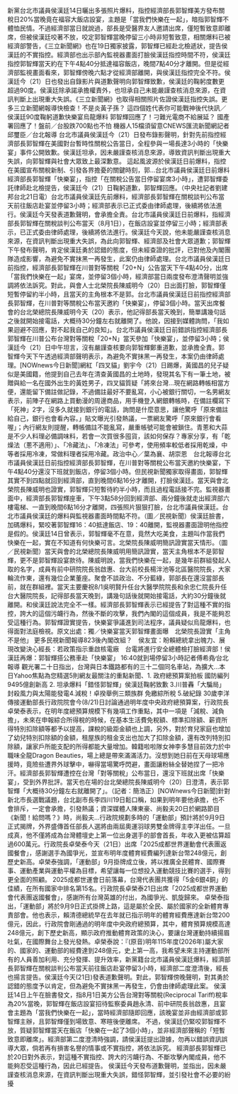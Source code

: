 新黨台北市議員侯漢廷14日曬出多張照片爆料，指控經濟部長郭智輝美方發布關稅日20%當晚竟在福容大飯店設宴，主題是「當我們快樂在一起」，暗指郭智輝不體恤民情。不過經濟部當日就說過，部長是受醫界友人邀請出席，僅短暫致意即離席，但被侯漢廷咬著不放，咬定郭智輝當晚停留三小時非短暫致意，相關爆料已被經濟部警告，《三立新聞網》也在19日獨家披露，郭智輝已經赴北檢遞狀，提告侯漢廷的不實指控。經濟部也出示部內監視器畫面打臉侯漢廷指控時間不符，侯漢廷指控郭智輝當天約在下午4點40分抵達福容飯店，晚間7點40分才離開。但是從經濟部監視畫面看來，郭智輝傍晚六點才從經濟部離開，與侯漢廷指控完全不符。侯漢廷今（21）日也發出自錄影片與道歉聲明向郭智輝致歉，侯漢廷的鞠躬度數更超過90度。侯漢廷除承諾承擔權責外，也坦承自己未能嚴謹查核消息來源，在資訊判斷上出現重大失誤。《三立新聞網》也取得相關照片佐證侯漢廷指控失誤。更多三立新聞網報導快檢查！不是炎黃子孫？ 這四個姓代表你可能戰神後代快訊／侯漢廷90度鞠躬道歉快樂宴烏龍爆料 郭智輝回應了！刁難光電商不給展延？ 國產署回應了！盤前／台股跌700點也不怕 機器人15檔須留意CNEWS匯流新聞網記者邱璽臣／台北報導 台北市議員侯漢廷今（21）日發布錄影聲明，針對先前指控經濟部長郭智輝在美國對台暫時性關稅公告當日，全程參與一場長達3小時的「快樂宴」事件公開致歉。侯漢廷坦承，因未嚴謹查核消息來源，導致資訊判斷出現重大失誤，向郭智輝與社會大眾致上最深歉意。 這起風波源於侯漢廷日前爆料，指控在美國宣布關稅新制、引發各界擔憂的關鍵時刻，郭...台北市議員侯漢廷日前爆料經濟部長郭智輝「快樂宴」，指控「在關稅公告當日停留宴席3小時」，遭郭智輝委託律師赴北檢提告，侯漢廷今（21）日鞠躬道歉，郭智輝回應。（中央社記者劉建邦台北21日電）台北市議員侯漢廷先前爆料，經濟部長郭智輝在關稅談判公布當天前往飯店赴宴並停留3小時；經濟部表示已正式委由律師處理，後續將依法進行。侯漢廷今天發表道歉聲明，會承擔全責。台北市議員侯漢廷日前爆料，指經濟部長郭智輝在關稅談判公布當天（8月1日），在飯店設宴並停留三小時；經濟部表示，已正式委由律師處理，後續將依法進行。侯漢廷今天說，他未能嚴謹查核消息來源，在資訊判斷出現重大失誤，為此向郭智輝、經濟部及社會大眾道歉；郭智輝下午發布聲明，肯定侯漢廷勇於認錯的態度，但未經查證的批評，已對他及內閣團隊造成影響，為避免不實抹黑一再發生，此案仍由律師處理。台北市議員侯漢廷日前指控，經濟部長郭智輝在川普對等關稅「20+N」公告當天下午4點40分，出席「當我們快樂在一起」宴席，並停留3個小時，經濟部當日兩度發布澄清聲明並強調將依法訴究。對此，與會人士北榮院長陳威明今（20）日出面打臉，郭智輝僅短暫停留約半小時，且當天的主角根本不是郭。台北市議員侯漢廷日前指控經濟部長郭智輝，在川普對等關稅公布當天邀約「快樂宴」，停留3個小時。當天出席餐會的台北榮總院長陳威明今天（20）表示，他記得部長當天晚到，簡單講幾句話之後就開始接電話，大概待30分鐘左右就離開了。他說，因接到媒體詢問，「我如果迴避不回應，對不起我自己的良知」。台北市議員侯漢廷日前錯誤指控經濟部長郭智輝在川普公布台灣對等關稅「20+N」當天參加「快樂宴」，並停留3小時；侯漢廷今（21）日中午坦言，沒有嚴謹查核要向郭智輝鄭重道歉，並承擔全責。郭智輝今天下午透過經濟部聲明表示，為避免不實抹黑一再發生，本案仍由律師處理。[NOWnews今日新聞]網紅「四叉貓」劉宇今（21）日踢爆，黃國昌的兒子疑似是美國籍，他提到自己去年在清查黃國昌的土地時，發現其名下有一筆土地，被贈與給一名在國外出生的黃姓男子，四叉貓質疑「將來台灣...現在網路轉帳相當方便，還能留下備註做記錄，不過備註最好不要亂寫，小心被銀行關切，一名男網友表示，前陣子在網路上買動漫的周邊商品，用手機登入網銀轉帳時，在備註欄寫下「死神」2字，沒多久就接到銀行的電話，詢問是什麼意思，讓他驚呼「原來備註給自己，銀行也會看內容。」貼文曝光引發熱議，一票網友驚呼「原來銀行會看喔」；內行網友則提醒，轉帳備註不能亂寫，嚴重帳號可能會被鎖住。青蔥和大蒜是不少人料理必備調味料，若會一次買很多囤貨，該如何保存？專家分享，有「乾燥法（蔥不適用）」、「冷藏法」、「冷凍法」可參考，使用頻率較低者採用乾燥，中等者採用冷凍，常做料理者採用冷藏。政治中心／葉為襄、胡崇恩　台北報導台北市議員侯漢廷日前指控經濟部長郭智輝，在川普對等關稅公布當天邀約快樂宴，下午4點40分還沒下班就到飯店，停留3個小時。但民視新聞獨家取得畫面，郭智輝其實不到四點就回到經濟部，直到晚間6點16分才離開，打臉侯漢廷。當天與會北榮院長陳威明也證實，郭智輝只短暫待約半小時，而且過程電話接不完。監視器畫面中，經濟部長郭智輝座車，下午3點58分回到經濟部、兩分鐘後就走出經濟部六樓電梯、一直到晚間6點16分才離開，四張照片狠狠打臉，台北市議員侯漢廷。台北市議員侯漢廷的爆料與監視器畫面時間點不符。（圖／民視新聞）侯漢廷臉書，加碼爆料，緊咬著郭智輝16：40抵達飯店、19：40離開，監視器畫面證明他指控是假的。侯漢廷14日曾表示，郭智輝毫不在意，竟然大吃美食，主題叫作當我們快樂在一起，實在不知道有何快樂可言。北榮院長陳威明簡訊證實當天情形。（圖／民視新聞）當天與會的北榮總院長陳威明用簡訊證實，當天主角根本不是郭智輝，更不是郭智輝設宴款待。陳威明說，當我們快樂在一起，是幾年前群組發起人取的名字，成員有前中研院院長翁啟惠、台大前校長楊泮池等北區醫院院長，大家輪流作東，還有幾位企業董座。聚會不談政治、不分藍綠，郭部長在還沒當部長前，就在群組裡。當天主要慶祝8/1吳明賢升任台大醫學院院長和余忠仁院長升任台大醫院院長，記得部長當天晚到，講幾句話後就開始接電話，大約30分鐘後就離開。和侯漢廷說法完全不一樣。經濟部長郭智輝表示已經提告了對這種不實的指控，誇大的這個污衊行為，然後不斷的攻擊，我們內閣的這個成員，我是不能夠忍受這種行為。郭智輝證實提告，快樂宴爭議進到司法程序，議員疑似烏龍爆料，也得面對法庭檢視。原文出處：獨／快樂宴當天郭智輝畫面曝　北榮院長證實「主角不是他」 更多民視新聞報導823後內閣改組？　侯友宜：盼賴總統拿出魄力、展現改變決心經長：若政策指示重啟核電廠　台電將進行安全總體檢打臉經濟部！侯漢廷再爆：郭智輝搭公務車赴「快樂宴」 16:40就到場停留3小時記者傅希堯∕台北報導 觀光署二十日指出，台灣與日本鐵路都有的三十二個同名車站，為擴大…本日Yahoo焦點為您精選5則網友最關注的重點新聞、1. 政府總預算案拍板 國防編列9495億創新高 2. 坦承爆料「錯怪郭智輝」侯漢廷鞠躬致歉 3.川普轟「大騙局」封殺風力與太陽能發電4.減稅！卓揆舉例三類族群 免繳綜所稅 5.破紀錄 30歲李洋傳接運動部長行政院院會今(8/21)日討論通過明年度中央政府總預算案，行政院長卓榮泰表示，在明年度總預算規模下有幾項工作重點，其中一項是「減稅、減負擔」，未來在申報綜合所得稅的時候，在基本生活費免稅額、標準扣除額、薪資所得特別扣除額等都予以提高，課稅的級距金額也上調，另外，對於育兒家庭也增加了幼兒特別扣除額的金額，租屋族的租金支出也加大了扣除金額，還有改列特別扣除額，讓家戶所能支配的所得都能大量增加。韓籍啦啦隊女神李多慧目前效力於中職味全龍Dragon Beauties，場上總是帶來滿滿活力。沒想到她日前在天母球場應援時，竟險些遭界外球擊中，嚇得當場驚呼閃避，畫面讓粉絲全替她捏了一把冷汗。經濟部長郭智輝遭控在台灣「對等關稅」公布當日，還沒下班就出席「快樂宴」，受到外界批評。當天也在場的台北榮總院長陳威明今（20）日澄清，表示郭智輝「大概待30分鐘左右就離開了」。（記者：簡浩正）[NOWnews今日新聞]針對新北市長選戰議題，台北副市長李四川19日鬆口稱，如果到明年要他承擔，也不會排斥，一定會承擔，引發熱議；資深媒體人陳東豪、尚毅夫20日於網路節目《新聞！給問嗎？》時，尚毅夫...行政院規劃多時的「運動部」預計將於9月9日 正式揭牌，外界盛傳首任部長人選將由兩屆奧運羽球男雙金牌得主李洋出任。一旦成真，他不僅將成為台灣體壇史上第一位出身選手的部會首長，年收入更被估算超過600萬元。行政院長卓榮泰今天（21日）出席「2025成都世界運動會代表團返國餐會」，感謝選手為國爭光，並宣布明年度體育經費編列達新台幣248億元，創歷史新高。卓榮泰強調，「運動部」9月掛牌成立後，將以推廣全民體育、國際賽事、運動產業與運動平權為目標，希望讓每一位想投入運動競技比賽的選手，得到更全面的照顧。 2025成都世運會日前落幕，台灣代表團共獲得「5金6銀4銅」的佳績，在所有國家中排名第15名。行政院長卓榮泰21日出席「2025成都世界運動會代表團返國餐會」，感謝所有台灣英雄的付出，為國爭光、凱旋歸來。 卓榮泰指出，「運動部」將於9月9日正式掛牌上路，這是屬於全民、屬於國家的全新體育專責部會。他也表示，賴清德總統早在去年就已指示明年的體育經費應達新台幣200億元，因此，行政院會剛通過的明年度中央政府總預算，其中，體育預算規模高達248億元，創下歷史新高，顯示政府推動體育政策的決心，要讓台灣運動持續揚眉吐氣，在國際舞台上發光發熱。卓榮泰說：『(原音)明年115年度(2026年)屬大家的、國家的、運動部的經費達到248億元，史上第一高，我希望未來主持運動部所有的人員善加利用、充分發揮、提升效率，新黨籍台北市議員侯漢廷爆料，經濟部長郭智輝在關稅談判公布當天前往飯店赴宴停留3小時，經濟部二度澄清後，經長也揚言提告。侯漢廷今天(21日)發表道歉聲明。對此，郭智輝傍晚聲明，對其勇於認錯的態度予以肯定，但為避免不實抹黑一再發生，仍會由律師處理此案。 侯漢廷14日上午在臉書發文，指8月1日美方公告台灣對等關稅(Reciprocal Tariff)稅率為20%當晚，郭智輝在飯店設宴招待監察委員趙永清、前中研院長翁啟惠，且宴會主題為「當我們快樂在一起」，當時經濟部隨即回應，該晚宴並非由經濟部或郭智輝主辦，且郭智輝僅到場致意、寒暄後便離席。 不過，侯漢廷仍緊咬郭智輝不放，質疑郭智輝當天在飯店「快樂在一起了3個小時」，並非經濟部聲稱的「短暫致意即離席」。經濟部第二度澄清時強調，請侯漢廷提出證據，勿再以錯誤資訊誤導大眾，倘若再有損害名譽的情事或不實指控，將依法訴究。 經濟部長郭智輝已於20日對外表示，對這種不實指控、誇大的污衊行為、不斷攻擊內閣成員，他不能夠忍受這種行為，因此已經提告。 侯漢廷今天發布道歉聲明，並指出，因未嚴謹查核消息來源，在資訊判斷出現重大失誤，錯怪郭智輝，並引發社會不必要的紛擾